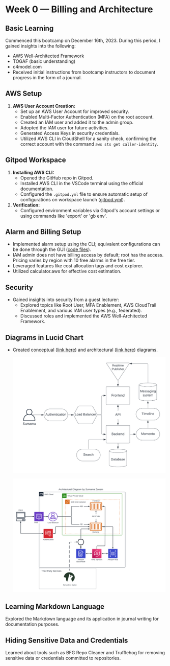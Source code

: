 # Week 0 — Billing and Architecture

## Basic Learning
Commenced this bootcamp on December 16th, 2023. During this period, I gained insights into the following:
- AWS Well-Architected Framework
- TOGAF (basic understanding)
- c4model.com
- Received initial instructions from bootcamp instructors to document progress in the form of a journal.

## AWS Setup
1. **AWS User Account Creation:**
   - Set up an AWS User Account for improved security.
   - Enabled Multi-Factor Authentication (MFA) on the root account.
   - Created an IAM user and added it to the admin group.
   - Adopted the IAM user for future activities.
   - Generated Access Keys in security credentials.
   - Utilized AWS CLI in CloudShell for a sanity check, confirming the correct account with the command `aws sts get caller-identity`.

## Gitpod Workspace
1. **Installing AWS CLI:**
   - Opened the GitHub repo in Gitpod.
   - Installed AWS CLI in the VSCode terminal using the official documentation.
   - Configured the `.gitpod.yml` file to ensure automatic setup of configurations on workspace launch ([gitpod.yml](/.gitpod.yml)).
2. **Verification:**
   - Configured environment variables via Gitpod's account settings or using commands like 'export' or 'gb env'.

## Alarm and Billing Setup
- Implemented alarm setup using the CLI; equivalent configurations can be done through the GUI ([code files](/aws)).
- IAM admin does not have billing access by default; root has the access. Pricing varies by region with 10 free alarms in the free tier.
- Leveraged features like cost allocation tags and cost explorer.
- Utilized calculator.aws for effective cost estimation.

## Security
- Gained insights into security from a guest lecturer:
   - Explored topics like Root User, MFA Enablement, AWS CloudTrail Enablement, and various IAM user types (e.g., federated).
   - Discussed roles and implemented the AWS Well-Architected Framework.

## Diagrams in Lucid Chart
- Created conceptual ([link here](https://lucid.app/lucidchart/d46959f0-bfc0-407c-acf1-879ea9f447f5/edit?viewport_loc=-1737%2C-19%2C2125%2C1117%2C0_0&invitationId=inv_d9387379-3c36-47c1-ba78-711ef5ee28da)) and architectural ([link here](https://lucid.app/lucidchart/861468ef-681e-4c61-bb70-97a9d5b8cf72/edit?viewport_loc=392%2C-1158%2C3188%2C1676%2C0_0&invitationId=inv_26dee339-9016-4d47-9ba8-e577e9e7a61e)) diagrams.
  
  ![Conceptual Diagram](/assets/w00-conceptual-diagram.png)
  
  ![Architectural Diagram](/assets/w00-Architectural-Diagram.png)

## Learning Markdown Language
Explored the Markdown language and its application in journal writing for documentation purposes.

## Hiding Sensitive Data and Credentials
Learned about tools such as BFG Repo Cleaner and Trufflehog for removing sensitive data or credentials committed to repositories.
